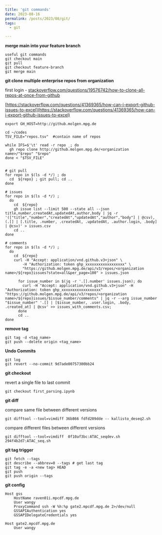 ```yaml
---
title: 'git commands'
date: 2023-08-16
permalink: /posts/2023/08/git/
tags:
  - git

---
```


**merge main into your feature branch**

```
useful git commands
git checkout main
git pull
git checkout feature-branch
git merge main
```

**git clone multiple enterprise repos from organization**

first login - [stackoverflow.com/questions/19576742/how-to-clone-all-repos-at-once-from-github](stackoverflow.com/questions/19576742/how-to-clone-all-repos-at-once-from-github)

[https://stackoverflow.com/questions/41369365/how-can-i-export-github-issues-to-excel](https://stackoverflow.com/questions/41369365/how-can-i-export-github-issues-to-excel)

```
export GH_HOST=http://github.molgen.mpg.de

cd ~/codes
TSV_FILE="repos.tsv"  #contain name of repos

while IFS=$'\t' read -r repo _; do
  gh repo clone http://github.molgen.mpg.de/<organization name>/"$repo" "$repo"
done < "$TSV_FILE"


# git pull
for repo in $(ls -d */) ; do
  cd  ${repo} ; git pull; cd ..  
done

# issues
for repo in $(ls -d */) ;
  do
    cd  ${repo} 
    gh issue list --limit 500 --state all --json title,number,createdAt,updatedAt,author,body | jq -r '(["title","number","createdAt","updatedAt","author","body"] | @csv), (.[] | [.title, .number, .createdAt, .updatedAt, .author.login, .body] | @csv)' > issues.csv
    cd ..  
done

# comments 
for repo in $(ls -d */) ;
  do
    cd  ${repo} 
    curl -H "Accept: application/vnd.github.v3+json" \
        -H "Authorization: token ghp_xxxxxxxxxxxxxxxxxx" \
        "https://github.molgen.mpg.de/api/v3/repos/<organization name>/${repo}issues?state=all&per_page=100" > issues.json
    
      for issue_number in $(jq -r '.[].number' issues.json); do
        curl -H "Accept: application/vnd.github.v3+json" -H "Authorization: token ghp_xxxxxxxxxxxxxxxxxx" "https://github.molgen.mpg.de/api/v3/repos/<organization name>/${repo}issues/$issue_number/comments" | jq -r --arg issue_number "$issue_number" '.[] | [$issue_number, .user.login, .body, .created_at] | @csv' >> issues_with_comments.csv;
      done
      cd ..  
done
```

**remove tag**

```
git tag -d <tag_name>
git push --delete origin <tag_name>
```

**Undo Commits**

```
git log
git revert --no-commit 9d7ade00757300bb24
```

**git checkout**

revert a single file to last commit

`git checkout first_parsing.ipynb`

**git diff**

compare same file between different versions

`git difftool --tool=vimdiff 36b866 fdfd209dde -- kallisto_deseq2.sh`

compare different files between different versions

`git difftool --tool=vimdiff  0f10af3bc:ATAC_seqdev.sh 294f4b2d7:ATAC_seq.sh`


**git tag trigger**

```
git fetch --tags
git describe --abbrev=0 --tags # get last tag
git tag -e -a <new tag> HEAD
git push
git push origin --tags
```

**git config**

```
Host gss
    HostName raven01i.mpcdf.mpg.de
    User wangy
    ProxyCommand ssh -W %h:%p gate2.mpcdf.mpg.de 2>/dev/null
    GSSAPIAuthentication yes
    GSSAPIDelegateCredentials yes

Host gate2.mpcdf.mpg.de
    User wangy
```